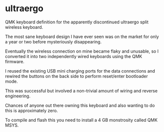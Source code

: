 # ultraergo
QMK keyboard definition for the apparently discontinued ultraergo split wireless keyboard.

The most sane keyboard design I have ever seen was on the market for only a year or two before mysteriously disappearing.

Eventually the wireless connection on mine became flaky and unusable, so I converted it into two independently wired keyboards using the QMK firmware.

I reused the existing USB mini charging ports for the data connections and rewired the buttons on the back side to perform reset/enter bootloader mode.

This was successful but involved a non-trivial amount of wiring and reverse engineering.

Chances of anyone out there owning this keyboard and also wanting to do this is approximately zero.

To compile and flash this you need to install a 4 GB monstrosity called QMK MSYS.

